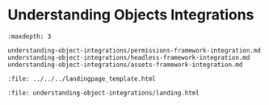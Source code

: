 # Understanding Objects Integrations

```{toctree}
:maxdepth: 3

understanding-object-integrations/permissions-framework-integration.md
understanding-object-integrations/headless-framework-integration.md
understanding-object-integrations/assets-framework-integration.md
```

```{raw} html
:file: ../../../landingpage_template.html
```

```{raw} html
:file: understanding-object-integrations/landing.html
```

